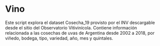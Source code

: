 # Vino

Este script explora el dataset Cosecha_19 provisto por el INV descargable desde el sitio del Observatorio Vitivinícola.
Contiene información relacionada a las cosechas de uvas de Argentina desde 2002 a 2018, por viñedo, bodega, tipo, variedad, año, mes y quintales.
